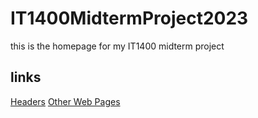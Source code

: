 # IT1400MidtermProject2023
this is the homepage for my IT1400 midterm project

## links
[Headers](https://github.com/parth122p/IT1400MidtermProject2023/blob/e2684f14e360ee410c3f50a41d4cff29780ac705/Headers/)
[Other Web Pages](https://github.com/parth122p/IT1400MidtermProject2023/blob/1312d7a5fc797c02d94db5c5e1b053932dea4c50/Links%20to%20other%20web%20pages)
